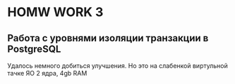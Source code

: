 # HOMW WORK 3
## Работа с уровнями изоляции транзакции в PostgreSQL

Удалось немного добиться улучшения.
Но это на слабенкой виртульной тачке ЯО
2 ядра, 4gb RAM
